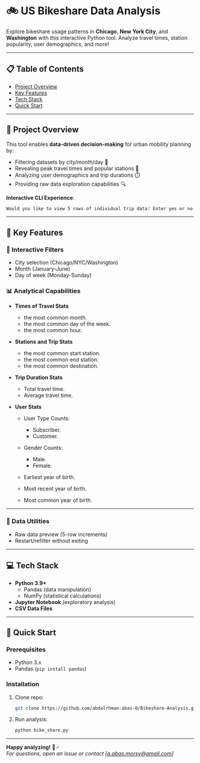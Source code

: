 # 🚲 US Bikeshare Data Analysis

Explore bikeshare usage patterns in **Chicago**, **New York City**, and **Washington** with this interactive Python tool. Analyze travel times, station popularity, user demographics, and more!

---

## 📋 Table of Contents
- [Project Overview](#-project-overview)
- [Key Features](#-key-features)
- [Tech Stack](#-tech-stack)
- [Quick Start](#-quick-start)

---

## 🌟 Project Overview

This tool enables **data-driven decision-making** for urban mobility planning by:
- Filtering datasets by city/month/day 📅
- Revealing peak travel times and popular stations 🚨
- Analyzing user demographics and trip durations ⏱️  
- Providing raw data exploration capabilities 🔍

**Interactive CLI Experience**:  
```bash
Would you like to view 5 rows of individual trip data? Enter yes or no
```

---

## 🎯 Key Features
### 🔧 Interactive Filters
- City selection (Chicago/NYC/Washington)
- Month (January-June)
- Day of week (Monday-Sunday)

### 📊 Analytical Capabilities


- **Times of Travel Stats**
   - the most common month.
   - the most common day of the week.
   - the most common hour.

- **Stations and Trip Stats**
   - the most common start station.
   - the most common end station.
   - the most common destination.

- **Trip Duration Stats**
   - Total travel time.
   - Average travel time.

- **User Stats**
   - User Type Counts:
      - Subscriber.
      - Customer.

   - Gender Counts:
      - Male.
      - Female.

   - Earliest year of birth.
   - Most recent year of birth.
   - Most common year of birth.

---

### 📂 Data Utilities
- Raw data preview (5-row increments)
- Restart/refilter without exiting

---

## 💻 Tech Stack
- **Python 3.9+**
  - Pandas (data manipulation)
  - NumPy (statistical calculations)
- **Jupyter Notebook** (exploratory analysis)
- **CSV Data Files** 

---

## 🚀 Quick Start
### Prerequisites
- Python 3.x
- Pandas (`pip install pandas`)

### Installation
1. Clone repo:
   ```bash
   git clone https://github.com/abdalrhman-abas-0/Bikeshare-Analysis.git
   ```
   
2. Run analysis:
   ```bash
   python bike_share.py
   ```

---


**Happy analyzing!** 🚴♂️  
*For questions, open an issue or contact [a.abas.morsy@gmail.com]*
